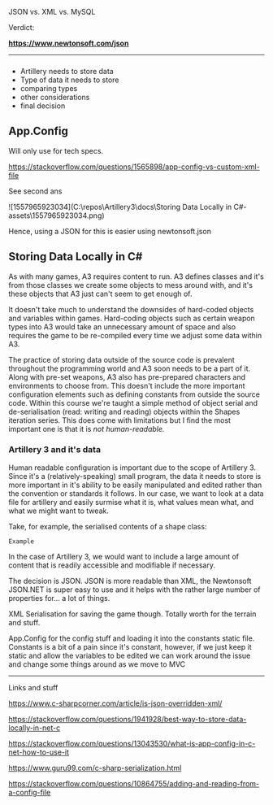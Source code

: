 JSON vs. XML vs. MySQL

Verdict:

**https://www.newtonsoft.com/json**

---

### 

* Artillery needs to store data
* Type of data it needs to store
* comparing types
* other considerations
* final decision





## App.Config

Will only use for tech specs. 

https://stackoverflow.com/questions/1565898/app-config-vs-custom-xml-file

See second ans

![1557965923034](C:\repos\Artillery3\docs\Storing Data Locally in C#-assets\1557965923034.png)

Hence, using a JSON for this is easier using newtonsoft.json

## Storing Data Locally in C#

As with many games, A3 requires content to run. A3 defines classes and it's from those classes we create some objects to mess around with, and it's these objects that A3 just can't seem to get enough of.

It doesn't take much to understand the downsides of hard-coded objects and variables within games. Hard-coding objects such as certain weapon types into A3 would take an unnecessary amount of space and also requires the game to be re-compiled every time we adjust some data within A3. 

The practice of storing data outside of the source code is prevalent throughout the programming world and A3 soon needs to be a part of it. Along with pre-set weapons, A3 also has pre-prepared characters and environments to choose from. This doesn't include the more important configuration elements such as defining constants from outside the source code. Within this course we're taught a simple method of object serial and de-serialisation (read: writing and reading) objects within the Shapes iteration series. This does come with limitations but I find the most important one is that it is *not human-readable.*

### Artillery 3 and it's data

Human readable configuration is important due to the scope of Artillery 3. Since it's a (relatively-speaking) small program, the data it needs to store is more important in it's ability to be easily manipulated and edited rather than the convention or standards it follows. In our case, we want to look at a data file for artillery and easily surmise what it is, what values mean what, and what we might want to tweak.

Take, for example, the serialised contents of a shape class:

``` 
Example
```



In the case of Artillery 3, we would want to include a large amount of content that is readily accessible and modifiable if necessary. 





The decision is JSON. JSON is more readable than XML, the Newtonsoft JSON.NET is super easy to use and it helps with the rather large number of properties for... a lot of things.



XML Serialisation for saving the game though. Totally worth for the terrain and stuff.



App.Config for the config stuff and loading it into the constants static file. Constants is a bit of a pain  since it's constant, however, if we just keep it static and allow the variables to be edited we can work around the issue and change some things around as we move to MVC

---

Links and stuff

https://www.c-sharpcorner.com/article/is-json-overridden-xml/

https://stackoverflow.com/questions/1941928/best-way-to-store-data-locally-in-net-c

https://stackoverflow.com/questions/13043530/what-is-app-config-in-c-net-how-to-use-it

https://www.guru99.com/c-sharp-serialization.html

https://stackoverflow.com/questions/10864755/adding-and-reading-from-a-config-file

